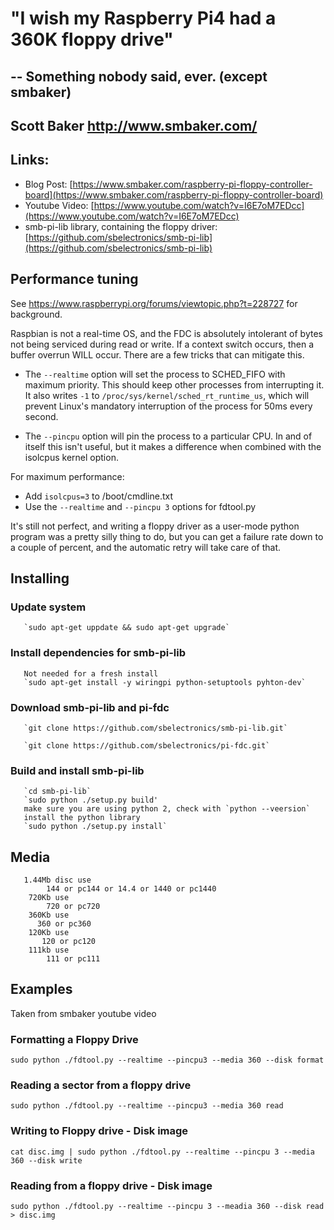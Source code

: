 # "I wish my Raspberry Pi4 had a 360K floppy drive"
## -- Something nobody said, ever. (except smbaker)
## Scott Baker http://www.smbaker.com/

## Links:

* Blog Post: [https://www.smbaker.com/raspberry-pi-floppy-controller-board](https://www.smbaker.com/raspberry-pi-floppy-controller-board)
* Youtube Video: [https://www.youtube.com/watch?v=I6E7oM7EDcc](https://www.youtube.com/watch?v=I6E7oM7EDcc)
* smb-pi-lib library, containing the floppy driver: [https://github.com/sbelectronics/smb-pi-lib](https://github.com/sbelectronics/smb-pi-lib)

## Performance tuning

See https://www.raspberrypi.org/forums/viewtopic.php?t=228727 for background.

Raspbian is not a real-time OS, and the FDC is absolutely intolerant of bytes not being serviced
during read or write. If a context switch occurs, then a buffer overrun WILL occur. There are a few
tricks that can mitigate this.

* The `--realtime` option will set the process to SCHED_FIFO with maximum priority. This should
keep other processes from interrupting it. It also writes `-1` to `/proc/sys/kernel/sched_rt_runtime_us`,
which will prevent Linux's mandatory interruption of the process for 50ms every second.

* The `--pincpu` option will pin the process to a particular CPU. In and of itself this isn't useful,
but it makes a difference when combined with the isolcpus kernel option.

For maximum performance:

* Add `isolcpus=3` to /boot/cmdline.txt
* Use the `--realtime` and `--pincpu 3` options for fdtool.py

It's still not perfect, and writing a floppy driver as a user-mode python program was a pretty silly
thing to do, but you can get a failure rate down to a couple of percent, and the automatic retry will
take care of that.

## Installing
### Update system
       `sudo apt-get uppdate && sudo apt-get upgrade`
### Install dependencies for smb-pi-lib
       Not needed for a fresh install
       `sudo apt-get install -y wiringpi python-setuptools pyhton-dev`
### Download smb-pi-lib and pi-fdc
       `git clone https://github.com/sbelectronics/smb-pi-lib.git`
       
       `git clone https://github.com/sbelectronics/pi-fdc.git`
### Build and install smb-pi-lib
       `cd smb-pi-lib`
       `sudo python ./setup.py build'
       make sure you are using python 2, check with `python --veersion`
       install the python library
       `sudo python ./setup.py install`
       
## Media
       1.44Mb disc use
            144 or pc144 or 14.4 or 1440 or pc1440
        720Kb use
            720 or pc720
        360Kb use
          360 or pc360
        120Kb use
           120 or pc120
        111kb use
            111 or pc111
           
## Examples
Taken from smbaker youtube video
### Formatting a Floppy Drive
`sudo python ./fdtool.py --realtime --pincpu3 --media 360 --disk format`
### Reading a sector from a floppy drive
`sudo python ./fdtool.py --realtime --pincpu3 --media 360 read`
### Writing to Floppy drive - Disk image
`cat disc.img | sudo python ./fdtool.py --realtime --pincpu 3 --media 360 --disk write`
### Reading from a floppy drive - Disk image
`sudo python ./fdtool.py --realtime --pincpu 3 --meadia 360 --disk read > disc.img`
